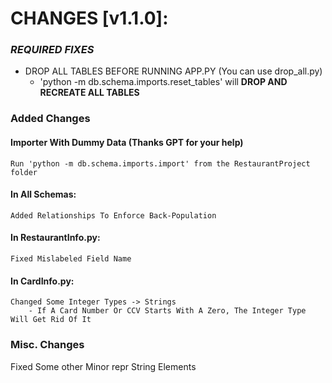 # CHANGES [v1.1.0]:

### ***REQUIRED FIXES***
* DROP ALL TABLES BEFORE RUNNING APP.PY (You can use drop_all.py)
    * 'python -m db.schema.imports.reset_tables' will **DROP AND RECREATE ALL TABLES**
### **Added Changes**
#### Importer With Dummy Data (Thanks GPT for your help)
    Run 'python -m db.schema.imports.import' from the RestaurantProject folder
#### In All Schemas:
    Added Relationships To Enforce Back-Population
#### In RestaurantInfo.py:
    Fixed Mislabeled Field Name
#### In CardInfo.py:
    Changed Some Integer Types -> Strings
        - If A Card Number Or CCV Starts With A Zero, The Integer Type Will Get Rid Of It

### **Misc. Changes**
Fixed Some other Minor repr String Elements